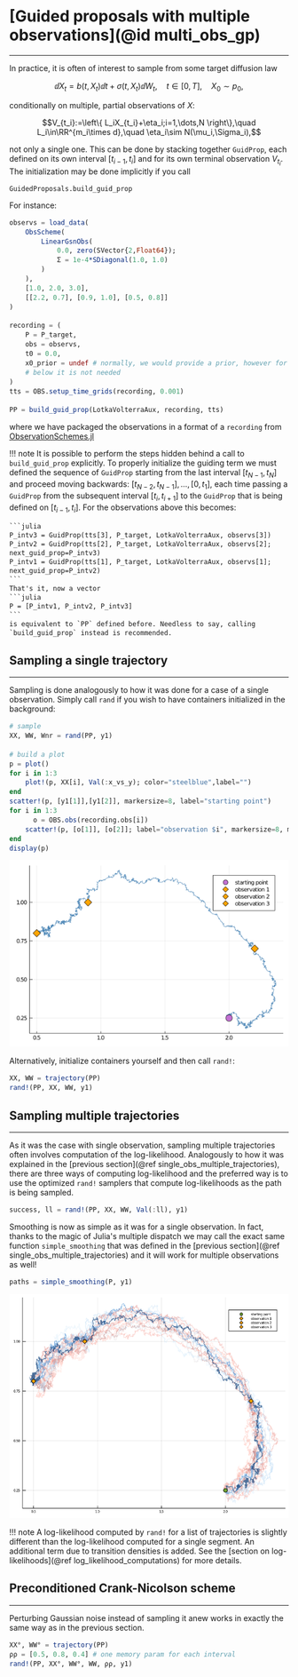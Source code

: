 # [Guided proposals with multiple observations](@id multi_obs_gp)
*********************************************
In practice, it is often of interest to sample from some target diffusion law
```math
\dd X_t = b(t,X_t)\dd t + \sigma(t,X_t) \dd W_t,\quad t\in[0,T],\quad X_0\sim p_0,
```
conditionally on multiple, partial observations of $X$:
```math
V_{t_i}:=\left\{ L_iX_{t_i}+\eta_i;i=1,\dots,N \right\},\quad L_i\in\RR^{m_i\times d},\quad \eta_i\sim N(\mu_i,\Sigma_i),
```
not only a single one. This can be done by stacking together `GuidProp`, each defined on its own interval $[t_{i-1},t_{i}]$ and for its own terminal observation $V_{t_i}$. The initialization may be done implicitly if you call
```@docs
GuidedProposals.build_guid_prop
```
For instance:
```julia
observs = load_data(
    ObsScheme(
        LinearGsnObs(
            0.0, zero(SVector{2,Float64});
            Σ = 1e-4*SDiagonal(1.0, 1.0)
        )
    ),
    [1.0, 2.0, 3.0],
    [[2.2, 0.7], [0.9, 1.0], [0.5, 0.8]]
)

recording = (
    P = P_target,
    obs = observs,
    t0 = 0.0,
    x0_prior = undef # normally, we would provide a prior, however for the steps
    # below it is not needed
)
tts = OBS.setup_time_grids(recording, 0.001)

PP = build_guid_prop(LotkaVolterraAux, recording, tts)
```
where we have packaged the observations in a format of a `recording` from [ObservationSchemes.jl](https://github.com/JuliaDiffusionBayes/ObservationSchemes.jl)

!!! note
    It is possible to perform the steps hidden behind a call to `build_guid_prop` explicitly. To properly initialize the guiding term we must defined the sequence of `GuidProp` starting from the last interval $[t_{N-1},t_{N}]$ and proceed moving backwards: $[t_{N-2},t_{N-1}],\dots,[0,t_{1}]$, each time passing a `GuidProp` from the subsequent interval $[t_{i},t_{i+1}]$ to the `GuidProp` that is being defined on $[t_{i-1},t_{i}]$. For the observations above this becomes:

    ```julia
    P_intv3 = GuidProp(tts[3], P_target, LotkaVolterraAux, observs[3])
    P_intv2 = GuidProp(tts[2], P_target, LotkaVolterraAux, observs[2]; next_guid_prop=P_intv3)
    P_intv1 = GuidProp(tts[1], P_target, LotkaVolterraAux, observs[1]; next_guid_prop=P_intv2)
    ```
    That's it, now a vector
    ```julia
    P = [P_intv1, P_intv2, P_intv3]
    ```
    is equivalent to `PP` defined before. Needless to say, calling `build_guid_prop` instead is recommended.

## Sampling a single trajectory
-------------------------------
Sampling is done analogously to how it was done for a case of a single observation. Simply call `rand` if you wish to have containers initialized in the background:
```julia
# sample
XX, WW, Wnr = rand(PP, y1)

# build a plot
p = plot()
for i in 1:3
    plot!(p, XX[i], Val(:x_vs_y); color="steelblue",label="")
end
scatter!(p, [y1[1]],[y1[2]], markersize=8, label="starting point")
for i in 1:3
	  o = OBS.obs(recording.obs[i])
    scatter!(p, [o[1]], [o[2]]; label="observation $i", markersize=8, marker=:diamond, markercolor="orange")
end
display(p)
```
![guid_prop_multi](../assets/manual/guid_prop_multi/lotka_volterra_multi_gp.png)

Alternatively, initialize containers yourself and then call `rand!`:
```julia
XX, WW = trajectory(PP)
rand!(PP, XX, WW, y1)
```

## Sampling multiple trajectories
---------------------------------
As it was the case with single observation, sampling multiple trajectories often involves computation of the log-likelihood. Analogously to how it was explained in the [previous section](@ref single_obs_multiple_trajectories), there are three ways of computing log-likelihood and the preferred way is to use the optimized `rand!` samplers that compute log-likelihoods as the path is being sampled.

```julia
success, ll = rand!(PP, XX, WW, Val(:ll), y1)
```

Smoothing is now as simple as it was for a single observation. In fact, thanks to the magic of Julia's multiple dispatch we may call the exact same function `simple_smoothing` that was defined in the [previous section](@ref single_obs_multiple_trajectories) and it will work for multiple observations as well!
```julia
paths = simple_smoothing(P, y1)
```
![lotka_volterra_simple_smoothing_multi](../assets/manual/guid_prop_multi/lotka_volterra_simple_smoothing_multi.png)

!!! note
    A log-likelihood computed by `rand!` for a list of trajectories is slightly different than the log-likelihood computed for a single segment. An additional term due to transition densities is added. See the [section on log-likelihoods](@ref log_likelihood_computations) for more details.

## Preconditioned Crank-Nicolson scheme
---------------------------------------
Perturbing Gaussian noise instead of sampling it anew works in exactly the same way as in the previous section.
```julia
XX°, WW° = trajectory(PP)
ρρ = [0.5, 0.8, 0.4] # one memory param for each interval
rand!(PP, XX°, WW°, WW, ρρ, y1)
```
